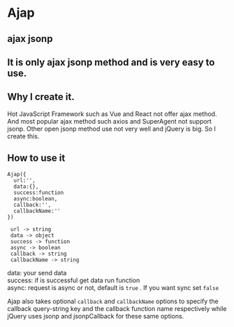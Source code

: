 # Ajap  
## ajax jsonp  
## It is only ajax jsonp method and is very easy to use.  
## Why I create it.  
Hot JavaScript Framework such as Vue and React not offer ajax method. And most popular ajax method such axios and SuperAgent not support jsonp. Other open jsonp method use not very well and jQuery is big. So I create this.
## How to use it 
```
Ajap({ 
  url:'',
  data:{},
  success:function
  async:boolean,
  callback:'',
  callbackName:''
})
 
 url -> string
 data -> object
 success -> function
 async -> boolean
 callback -> string
 callbackName -> string
```  

data: your send data  
success: if is successful get data run function  
async: request is async or not, default is `true` . If you want sync set `false`  
  
Ajap also takes optional `callback` and `callbackName` options to specify the callback query-string key and the callback function name respectively while jQuery uses jsonp and jsonpCallback for these same options.